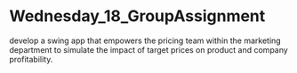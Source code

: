 # Wednesday_18_GroupAssignment
develop a swing app that empowers the pricing team within the marketing department to simulate the impact of target prices on product and company profitability.

